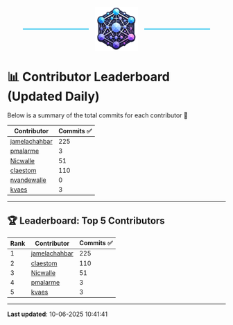 <p align="center">
  <span style="display: inline-block; width: 30%; border-top: 2px solid #1bbfed; vertical-align: middle;"></span>
  <img src="../logo/belengexplogo.png" alt="Innersource Logo" style="width:20%; vertical-align: middle; margin: 0 10px;" />
  <span style="display: inline-block; width: 30%; border-top: 2px solid #1bbfed; vertical-align: middle;"></span>
</p> 

# 📊 Contributor Leaderboard (Updated Daily)

Below is a summary of the total commits for each contributor 🚀

| Contributor  | Commits ✅ |
|-------------| --------|
| [jamelachahbar](https://github.com/jamelachahbar) | 225 | 
| [pmalarme](https://github.com/pmalarme) | 3 | 
| [Nicwalle](https://github.com/Nicwalle) | 51 | 
| [claestom](https://github.com/claestom) | 110 | 
| [nvandewalle](https://github.com/nvandewalle) | 0 | 
| [kvaes](https://github.com/kvaes) | 3 | 

----

## 🏆 Leaderboard: Top 5 Contributors 

| Rank | Contributor | Commits ✅ |
|------|-------------|---------|
| 1 | [jamelachahbar](https://github.com/jamelachahbar) | 225 |
| 2 | [claestom](https://github.com/claestom) | 110 |
| 3 | [Nicwalle](https://github.com/Nicwalle) | 51 |
| 4 | [pmalarme](https://github.com/pmalarme) | 3 |
| 5 | [kvaes](https://github.com/kvaes) | 3 |

----

**Last updated**: 10-06-2025 10:41:41